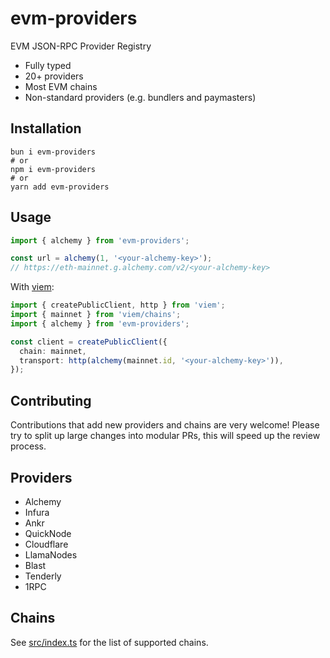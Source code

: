 # evm-providers

EVM JSON-RPC Provider Registry

- Fully typed
- 20+ providers
- Most EVM chains
- Non-standard providers (e.g. bundlers and paymasters)

## Installation

```
bun i evm-providers
# or
npm i evm-providers
# or
yarn add evm-providers
```

## Usage

```ts
import { alchemy } from 'evm-providers';

const url = alchemy(1, '<your-alchemy-key>');
// https://eth-mainnet.g.alchemy.com/v2/<your-alchemy-key>
```

With [viem](https://github.com/wagmi-dev/viem):

```ts
import { createPublicClient, http } from 'viem';
import { mainnet } from 'viem/chains';
import { alchemy } from 'evm-providers';

const client = createPublicClient({
  chain: mainnet,
  transport: http(alchemy(mainnet.id, '<your-alchemy-key>')),
});
```

## Contributing

Contributions that add new providers and chains are very welcome! Please try to split up large changes into modular PRs, this will speed up the review process.

## Providers

- Alchemy
- Infura
- Ankr
- QuickNode
- Cloudflare
- LlamaNodes
- Blast
- Tenderly
- 1RPC

## Chains

See [src/index.ts](src/index.ts) for the list of supported chains.
